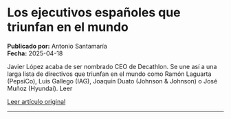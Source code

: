 # Los ejecutivos españoles que triunfan en el mundo

**Publicado por:** Antonio Santamaría  
**Fecha:** 2025-04-18

Javier López acaba de ser nombrado CEO de Decathlon. Se une así a una larga lista de directivos que triunfan en el mundo como Ramón Laguarta (PepsiCo), Luis Gallego (IAG), Joaquín Duato (Johnson & Johnson) o José Muñoz (Hyundai). Leer

[Leer artículo original](https://www.expansion.com/empresas/2025/04/18/68012660468aeb63288b459d.html)

---
